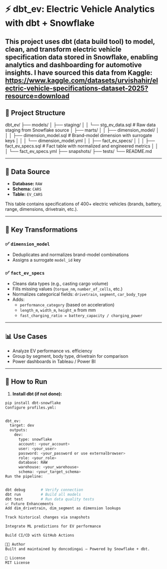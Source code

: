 # ⚡ dbt_ev: Electric Vehicle Analytics with dbt + Snowflake

This project uses **dbt (data build tool)** to model, clean, and transform electric vehicle specification data stored in **Snowflake**, enabling analytics and dashboarding for automotive insights.
I have sourced this data from Kaggle:
https://www.kaggle.com/datasets/urvishahir/electric-vehicle-specifications-dataset-2025?resource=download
---

## 📁 Project Structure

dbt_ev/
├── models/
│ ├── staging/
│ │ └── stg_ev_data.sql # Raw data staging from Snowflake source
│ ├── marts/
│ │ ├── dimension_model/
│ │ │ ├── dimension_model.sql # Brand-model dimension with surrogate keys
│ │ │ └── dimension_model.yml
│ │ ├── fact_ev_specs/
│ │ │ ├── fact_ev_specs.sql # Fact table with normalized and engineered metrics
│ │ │ └── fact_ev_specs.yml
├── snapshots/
├── tests/
└── README.md



---

## 🚗 Data Source

- **Database:** `RAW`  
- **Schema:** `CARS`  
- **Table:** `EV_CARS`

This table contains specifications of 400+ electric vehicles (brands, battery, range, dimensions, drivetrain, etc.).

---

## 🔧 Key Transformations

### ✅ `dimension_model`
- Deduplicates and normalizes brand-model combinations
- Assigns a surrogate `model_id` key

### ✅ `fact_ev_specs`
- Cleans data types (e.g., casting cargo volume)
- Fills missing values (`torque_nm`, `number_of_cells`, etc.)
- Normalizes categorical fields: `drivetrain`, `segment`, `car_body_type`
- Adds:
  - `performance_category` (based on acceleration)
  - `length_m`, `width_m`, `height_m` from mm
  - `fast_charging_ratio = battery_capacity / charging_power`

---

## 📊 Use Cases

- Analyze EV performance vs. efficiency
- Group by segment, body type, drivetrain for comparison
- Power dashboards in Tableau / Power BI

---

## 🧪 How to Run

1. **Install dbt (if not done):**

```bash
pip install dbt-snowflake
Configure profiles.yml:


dbt_ev:
  target: dev
  outputs:
    dev:
      type: snowflake
      account: <your_account>
      user: <your_user>
      password: <your_password or use externalbrowser>
      role: <your_role>
      database: RAW
      warehouse: <your_warehouse>
      schema: <your_target_schema>
Run the pipeline:


dbt debug       # Verify connection
dbt run         # Build all models
dbt test        # Run data quality tests
📈 Future Enhancements
Add dim_drivetrain, dim_segment as dimension lookups

Track historical changes via snapshots

Integrate ML predictions for EV performance

Build CI/CD with GitHub Actions

🧑‍💻 Author
Built and maintained by doncodingai — Powered by Snowflake + dbt.

📄 License
MIT License
